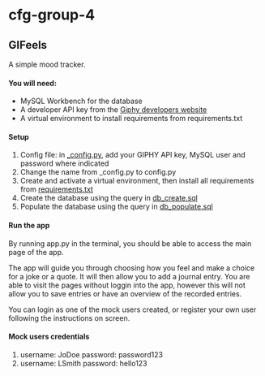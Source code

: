 # cfg-group-4

## GIFeels 
A simple mood tracker.

#### You will need:

- MySQL Workbench for the database
- A developer API key from the [Giphy developers website](https://developers.giphy.com/)
- A virtual environment to install requirements from requirements.txt

#### Setup 
1. Config file: in [_config.py](/_config.py), add your GIPHY API key, MySQL user and password where indicated
2. Change the name from _config.py to config.py 
3. Create and activate a virtual environment, then install all requirements from [requirements.txt](/requirements.txt)
4. Create the database using the query in [db_create.sql](/DB_Setup/db_create.sql)
5. Populate the database using the query in [db_populate.sql](/DB_Setup/db.populate.sql)

#### Run the app
By running app.py in the terminal, you should be able to access the main page of the app.

The app will guide you through choosing how you feel and make a choice for a joke or a quote. It will then allow you to add a journal entry.
You are able to visit the pages without loggin into the app, however this will not allow you to save entries or have an overview of the recorded entries.

You can login as one of the mock users created, or register your own user following the instructions on screen.

#### Mock users credentials
1. username: JoDoe
    password: password123
2. username: LSmith
    password: hello123
